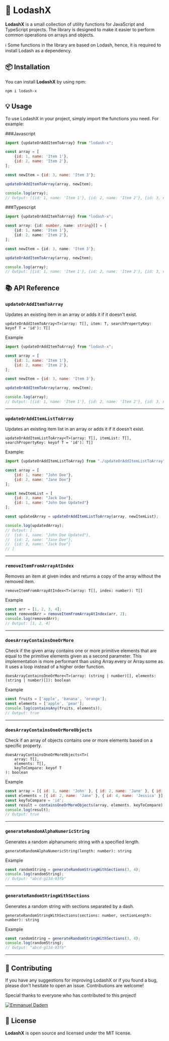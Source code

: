 # 🚀 LodashX

**LodashX** is a small collection of utility functions for JavaScript and TypeScript projects. The library is designed to make it easier to perform common operations on arrays and objects.

ℹ️ Some functions in the library are based on Lodash, hence, it is required to install Lodash as a dependency.

## 📦 Installation
You can install **LodashX** by using npm:

```
npm i lodash-x
```

## 💡 Usage
To use LodashX in your project, simply import the functions you need. For example:

###Javascript
````javascript
import {updateOrAddItemToArray} from "lodash-x";

const array = [
    {id: 1, name: 'Item 1'},
    {id: 2, name: 'Item 2'},
];

const newItem = {id: 3, name: 'Item 3'};

updateOrAddItemToArray(array, newItem);

console.log(array);
// Output: [{id: 1, name: 'Item 1'}, {id: 2, name: 'Item 2'}, {id: 3, name: 'Item 3'}]
````

###Typescript
````typescript
import {updateOrAddItemToArray} from "lodash-x";

const array: {id: number, name: string}[] = [
    {id: 1, name: 'Item 1'},
    {id: 2, name: 'Item 2'},
];

const newItem = {id: 3, name: 'Item 3'};

updateOrAddItemToArray(array, newItem);

console.log(array);
// Output: [{id: 1, name: 'Item 1'}, {id: 2, name: 'Item 2'}, {id: 3, name: 'Item 3'}]

````

## 📚 API Reference

### `updateOrAddItemToArray`
Updates an existing item in an array or adds it if it doesn't exist.
```
updateOrAddItemToArray<T>(array: T[], item: T, searchPropertyKey: keyof T = 'id'): T[]
```
Example
```javascript
import {updateOrAddItemToArray} from "lodash-x";

const array = [
    {id: 1, name: 'Item 1'},
    {id: 2, name: 'Item 2'},
];

const newItem = {id: 3, name: 'Item 3'};

updateOrAddItemToArray(array, newItem);

console.log(array);
// Output: [{id: 1, name: 'Item 1'}, {id: 2, name: 'Item 2'}, {id: 3, name: 'Item 3'}]

```
___
### `updateOrAddItemListToArray`
Updates an existing item list in an array or adds it if it doesn't exist.
```
updateOrAddItemListToArray<T>(array: T[], itemList: T[], searchPropertyKey: keyof T = 'id'): T[]
```
Example:
```javascript
import {updateOrAddItemListToArray} from "./updateOrAddItemListToArray";

const array = [
    {id: 1, name: "John Doe"},
    {id: 2, name: "Jane Doe"}
];

const newItemList = [
    {id: 3, name: "Jack Doe"},
    {id: 1, name: "John Doe Updated"}
];

const updatedArray = updateOrAddItemListToArray(array, newItemList);

console.log(updatedArray);
// Output: [
//  {id: 1, name: "John Doe Updated"},
//  {id: 2, name: "Jane Doe"},
//  {id: 3, name: "Jack Doe"}
// ]
```
___
### `removeItemFromArrayAtIndex`
Removes an item at given index and returns a copy of the array without the removed item.
```
removeItemFromArrayAtIndex<T>(array: T[], index: number): T[]
```
Example
```javascript
const arr = [1, 2, 3, 4];
const removedArr = removeItemFromArrayAtIndex(arr, 2);  
console.log(removedArr);  
// Output: [1, 2, 4]
```
___
### `doesArrayContainsOneOrMore`
Check if the given array contains one or more primitive elements that are equal to the primitive elements given as a second parameter. This implementation is more performant than using Array.every or Array.some as it uses a loop instead of a higher order function.
```
doesArrayContainsOneOrMore<T>(array: (string | number)[], elements: (string | number)[]): boolean
```
Example
```javascript
const fruits = ['apple', 'banana', 'orange'];
const elements = ['apple', 'pear'];
console.log(containsAny(fruits, elements));
// Output: true
```
___
### `doesArrayContainsOneOrMoreObjects`
Check if an array of objects contains one or more elements based on a specific property.
```
doesArrayContainsOneOrMoreObjects<T>(
    array: T[],
    elements: T[],
    keyToCompare: keyof T
): boolean
```
Example
```javascript
const array = [{ id: 1, name: 'John' }, { id: 2, name: 'Jane' }, { id: 3, name: 'Jim' }];
const elements = [{ id: 2, name: 'Jane' }, { id: 4, name: 'Jessica' }];  
const keyToCompare = 'id';  
const result = containsOneOrMoreObjects(array, elements, keyToCompare); 
console.log(result); 
// Output: true
```
___

### `generateRandomAlphaNumericString`
Generates a random alphanumeric string with a specified length.
```
generateRandomAlphaNumericString(length: number): string
```
Example
````javascript
const randomString = generateRandomStringWithSections(3, 4);
console.log(randomString);
// Output: "abcd-g13d-93fb"
````
___
### `generateRandomStringWithSections`
Generates a random string with sections separated by a dash.
```
generateRandomStringWithSections(sections: number, sectionLength: number): string
```
Example
```javascript
const randomString = generateRandomStringWithSections(3, 4);
console.log(randomString);
// Output: "abcd-g13d-93fb"
```
___

## 🙌 Contributing
If you have any suggestions for improving LodashX or if you found a bug, please don't hesitate to open an issue. Contributions are welcome!

Special thanks to everyone who has contributed to this project!

[![Emmanuel Dadem](https://avatars.githubusercontent.com/u/37305687?s=80&v=4)](https://github.com/emmanuel-D)

## 🎉 License
**LodashX** is open source and licensed under the MIT license.
